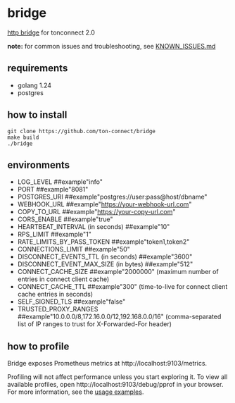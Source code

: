 # bridge
[http bridge](https://github.com/ton-connect/docs/blob/main/bridge.md) for tonconnect 2.0

**note:** for common issues and troubleshooting, see [KNOWN_ISSUES.md](KNOWN_ISSUES.md)

## requirements
- golang 1.24
- postgres

## how to  install

```
git clone https://github.com/ton-connect/bridge
make build
./bridge
```

## environments
- LOG_LEVEL ##example"info"
- PORT ##example"8081"
- POSTGRES_URI ##example"postgres://user:pass@host/dbname"
- WEBHOOK_URL ##example"https://your-webhook-url.com"
- COPY_TO_URL ##example"https://your-copy-url.com"
- CORS_ENABLE ##example"true"
- HEARTBEAT_INTERVAL (in seconds) ##example"10"
- RPS_LIMIT ##example"1"
- RATE_LIMITS_BY_PASS_TOKEN ##example"token1,token2"
- CONNECTIONS_LIMIT ##example"50"
- DISCONNECT_EVENTS_TTL (in seconds) ##example"3600"
- DISCONNECT_EVENT_MAX_SIZE (in bytes) ##example"512"
- CONNECT_CACHE_SIZE ##example"2000000" (maximum number of entries in connect client cache)
- CONNECT_CACHE_TTL ##example"300" (time-to-live for connect client cache entries in seconds)
- SELF_SIGNED_TLS ##example"false"
- TRUSTED_PROXY_RANGES ##example"10.0.0.0/8,172.16.0.0/12,192.168.0.0/16" (comma-separated list of IP ranges to trust for X-Forwarded-For header)

## how to profile

Bridge exposes Prometheus metrics at http://localhost:9103/metrics.

Profiling will not affect performance unless you start exploring it. To view all available profiles, open http://localhost:9103/debug/pprof in your browser. For more information, see the [usage examples](https://pkg.go.dev/net/http/pprof/#hdr-Usage_examples).
